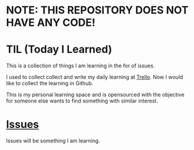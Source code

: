 
# NOTE: THIS REPOSITORY DOES NOT HAVE ANY CODE!

# TIL (Today I Learned)
This is a collection of things I am learning in the for of issues.

I used to collect collect and write my daily learning at [Trello](https://trello.com/b/GGhug4Bh/journey-of-a-software-engineer). Now I would like to collect the learning in Github.

This is my personal learning space and is opensourced with the objective for someone else wants to find something with similar interest. 

# [Issues](https://github.com/codeanit/til/issues)
Issues will be something I am learning.
